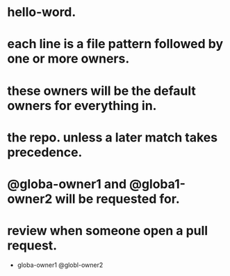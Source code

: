 # hello-word.
# each line is a file pattern followed by one or more owners.
# these owners will be the default owners for everything in.
# the repo. unless a later match takes precedence.
# @globa-owner1 and @globa1-owner2 will be requested for.
# review when someone open a pull request.
* globa-owner1 @globl-owner2
